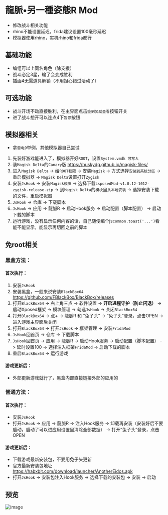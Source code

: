 # 龍脈•另一種姿態R Mod
* 修改战斗相关功能
* rhino不能设置延迟，frida建议设置100毫秒延迟
* 模拟器使用rhino，实机rhino和frida都行

## 基础功能
* 编组可以上同名角色（除支援）
* 战斗必定3星，输了会变成胜利
* 插画4无需道具解锁（不用担心错过活动了）

## 可选功能
* 战斗开场不动直接胜利，在主界面点击`签到奖励查看`按钮开关
* 进了战斗想开可以连点4下`暂停`按钮

## 模拟器相关
* 拿`雷电9`举例，其他模拟器自己尝试
1. 先装好游戏能进入了，模拟器开好`ROOT`，设置`System.vmdk 可写入`
2. 装`Magisk Delta`的`Canary`版 https://huskydg.github.io/magisk-files/
3. 进入`Magisk Delta` -> 给`ROOT权限` -> 安装`Magisk` -> 方式选择`安装到系统分区` -> 重启模拟器 -> `Magisk Delta`设置打开`Zygisk`
4. 安装`JsHook` -> 安装`Magisk模块` -> 选择下载`LsposedMod-v1.0.12-1012-zygisk-release.zip` -> 到`Magisk Delta`的`模块`里`从本地安装` -> 选择安装下载的文件，重启模拟器
5. `JsHook` -> 仓库 -> 下载脚本
6. `JsHook` -> 应用 -> 龍脈R -> 启动Hook服务 -> 启动配置（脚本配置） -> 启动下载的脚本
7. 运行游戏，没有显示任何内容的话，自己随便编个js`common.toast('...')`看能不能显示，能显示再切回之前的脚本

## 免root相关
### 黑盒方法：
#### 首次执行：
1. 安装`JsHook`
2. 安装黑盒，一般来说安装`BlackBox64` https://github.com/FBlackBox/BlackBox/releases
3. 打开`BlackBox64` -> 右上角三点 -> 软件设置 -> **开启进程守护（防止闪退）** -> 启动Xposed框架 -> 模块管理 -> 勾选`JsHook` -> 关闭`BlackBox64`
4. 打开`BlackBox64` -> 点+ -> 龍脈R 和 “兔子头” -> “兔子头”登录，点击OPEN -> 进入游戏主界面后关闭
5. 打开`BlackBox64` -> 打开`JsHook` -> 框架管理 -> 安装`FridaMod`
6. `JsHook`回首页 -> 仓库 -> 下载脚本
7. `JsHook`回首页 -> 应用 -> 龍脈R -> 启动Hook服务 -> 启动配置（脚本配置） -> 延时设置100 -> 选择注入框架`FridaMod` -> 启动下载的脚本
8. 重启`BlackBox64` -> 运行游戏
#### 游戏更新后：
* 外部更新游戏就行了，黑盒内部直接链接外部的应用的

### 普通方法：
#### 首次执行：
* 安装`JsHook`
* 打开`JsHook` -> 应用 -> 龍脈R -> 注入Hook服务 -> 卸载再安装（安装好后不要启动，启动了可以进应用设置里清除全部数据） -> 打开“兔子头”登录，点击OPEN
#### 游戏更新后：
* 下载游戏最新安装包，不要用兔子头更新
* 官方最新安装包地址 https://habxbit.com/download/launcher/AnotherEidos.apk
* 打开`JsHook` -> 安装包注入Hook服务 -> 选择下载的安装包 -> 安装 -> 启动
  
## 预览
![image](https://i.imgur.com/yc49Hcz.jpg)
